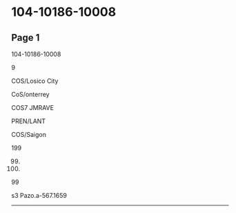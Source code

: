# 104-10186-10008

## Page 1

104-10186-10008

9

COS/Losico City

CoS/onterrey

COS7 JMRAVE

PREN/LANT

COS/Saigon

199

99.

09.

99

s3 Pazo.a-567.1659

---

